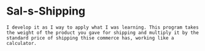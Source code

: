 # Sal-s-Shipping
`I develop it as I way to apply what I was learning. This program takes the weight of the product you gave for shipping and multiply it by the standard price of shipping thise commerce has, working like a calculator.`
